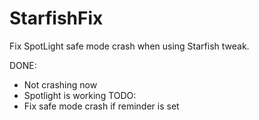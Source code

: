 # StarfishFix
Fix SpotLight safe mode crash when using Starfish tweak.

DONE:
- Not crashing now
- Spotlight is working
TODO:
- Fix safe mode crash if reminder is set